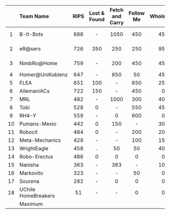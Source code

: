 |    |      Team Name      | RIPS | Lost & Found | Fetch and Carry | Follow Me | WhoIsWho | Open Challg | Open a door | Stage 1 | Bar Demo | Supermarket | Walk and Talk | Walk and Talk(2) | PartyBot | PartyBot(2) | Stage 2 | Final |   Final   |
|:--:|:-------------------|:----:|:------------:|:---------------:|:---------:|:--------:|:-----------:|:-----------:|:-------:|:--------:|:-----------:|:-------------:|:----------------:|:--------:|:-----------:|:-------:|:-----:|---------:|
| 1  | B-It-Bots           |  686 |       -      |       1050      |    450    |    450   |     1204    |      -      |   3840  |   1000   | 950         |               | -                |    450   |      -      |   8040  |  70.2 | 1st Place |
| 2  | eR@sers             |  726 |      350     |       250       |    250    |    950   |     1589    |      -      |   3865  |    800   | 350         |               | -                |   1050   |      -      |   7265  |  64.9 | 2nd Place |
| 3  | NimbRo@Home         |  759 |       -      |       200       |    450    |    450   |     1419    |      0      |   3278  |    900   | 1450        | 1850          | -                |     -    |     550     |   8028  |  60.1 | 3rd Place |
| 4  | Homer@UniKoblenz    |  647 |       -      |       850       |     50    |    450   |     1309    |      -      |   3306  |    950   | -           | 2050          | -                |     0    |     1050    |   7356  |  59.4 |         4 |
| 5  | FLEA                |  651 |      100     |        -        |    850    |    250   |     985     |      -      |   2836  |    200   | -           | 2050          | -                |    750   |     100     |   5836  |  45.3 |         5 |
| 6  | AllemaniACs         |  722 |      150     |        -        |    450    |     0    |     1088    |      -      |   2410  |    850   | -           | 2025          | -                |     0    |      0      |   5285  |       |         6 |
| 7  | MRL                 |  482 |       -      |       1000      |    300    |    400   |     1027    |      -      |   3209  |    100   | 600         | 900           | -                |    300   |      -      |   5109  |       |         7 |
| 8  | Tobi                |  528 |       0      |        -        |    550    |    450   |     1255    |      -      |   2783  |    200   | -           | 1350          | -                |    200   |     300     |   4533  |       |         8 |
| 9  | RH4-Y               |  559 |       -      |        0        |    600    |     0    |     1076    |      0      |   2235  |    200   | -           | 50            | 500              |     -    |      -      |   2939  |       |         9 |
| 10 | Pumans-Mexio        |  442 |       0      |       150       |     -     |    300   |     1057    |      -      |   1949  |    100   | 200         | -             | -                |     0    |      0      |   2399  |       |        10 |
| 11 | Robocit             |  484 |       0      |        -        |    200    |    200   |     1011    |      -      |   1211  |          |             |               |                  |          |             |         |       |        11 |
| 12 | Meta-Mechanics      |  429 |       -      |        -        |    100    |    150   |     1046    |      -      |   1196  |          |             |               |                  |          |             |         |       |        12 |
| 13 | WrightEagle         |  458 |       .      |        50       |     50    |    400   |     726     |      -      |   1176  |          |             |               |                  |          |             |         |       |        13 |
| 14 | Robo-Erectus        |  486 |       0      |        0        |     0     |     0    |     933     |      -      |   933   |          |             |               |                  |          |             |         |       |        14 |
| 15 | Nanisha             |  363 |       -      |       363       |     -     |    100   |     684     |      0      |   1147  |          |             |               |                  |          |             |         |       |        15 |
| 16 | Markovito           |  323 |       -      |        -        |     50    |     0    |     695     |      -      |   695   |          |             |               |                  |          |             |         |       |        16 |
| 17 | Sourena             |  282 |       -      |        0        |     0     |     0    |     634     |      -      |   634   |          |             |               |                  |          |             |         |       |        17 |
| 18 | UChile HomeBreakers |  51  |       -      |        -        |     0     |     0    |      0      |      -      |    0    |          |             |               |                  |          |             |         |       |        18 |
|    | Maximum             |      |              |                 |           |          |             |             |         |          |             |               |                  |          |             |         |       |           |